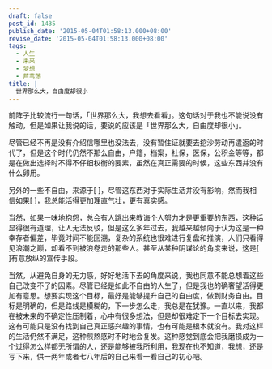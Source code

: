 ```yaml
---
draft: false
post_id: 1435
publish_date: '2015-05-04T01:58:13.000+08:00'
revise_date: '2015-05-04T01:58:13.000+08:00'
tags:
  - 人生
  - 未来
  - 梦想
  - 芦苇荡
title: |
  世界那么大，自由度却很小
---
```


前阵子比较流行一句话，「世界那么大，我想去看看」。这句话对于我也不能说没有触动，但是如果让我说的话，要说的应该是「世界那么大，自由度却很小」。

尽管已经不再是没有介绍信哪里也没法去，没有暂住证就要去挖沙劳动再遣返的时代了，但是这个时代仍然不那么自由，户籍，档案，社保，医保，公积金等等，都是在做出选择时不得不仔细权衡的要素，虽然在真正需要的时候，这些东西并没有什么卵用。

另外的一些不自由，来源于\[ \]，尽管这东西对于实际生活并没有影响，然而我相信如果\[ \]，我总能活得更加理直气壮，更有真实感。

当然，如果一味地抱怨，总会有人跳出来教诲个人努力才是更重要的东西，这种话显得很有道理，让人无法反驳，但是这么多年过去，我越来越倾向于认为这是一种幸存者偏差，毕竟时间不能回溯，复杂的系统也很难进行复盘和推演，人们只看得见浪潮之巅，却看不到被浪卷走的那些人。甚至从某种阴谋论的角度来说，这是\[ \]有意放纵的宣传手段。

当然，从避免自身的无力感，好好地活下去的角度来说，我也同意不能总想着这些自己改变不了的因素。尽管已经是如此不自由的人生了，但是我也的确奢望活得更加有意思。想要实现这个目标，最好是能够提升自己的自由度，做到财务自由。目标是明确的，但是路线是模糊的，下一步怎么走，我总是在犹豫。一直以来，我都在被未来的不确定性压制着，心中有很多想法，但是却很难定下一个目标去实现。这有可能只是没有找到自己真正感兴趣的事情，也有可能是根本就没有。我对这样的生活仍然不满足，这种煎熬感时不时地会复发。这种感觉到底会把我磨损成为一个过得怎么样都无所谓的人，还是能够被我所利用，我现在也不知道，我想，还是写下来，供一两年或者七八年后的自己来看一看自己的初心吧。
